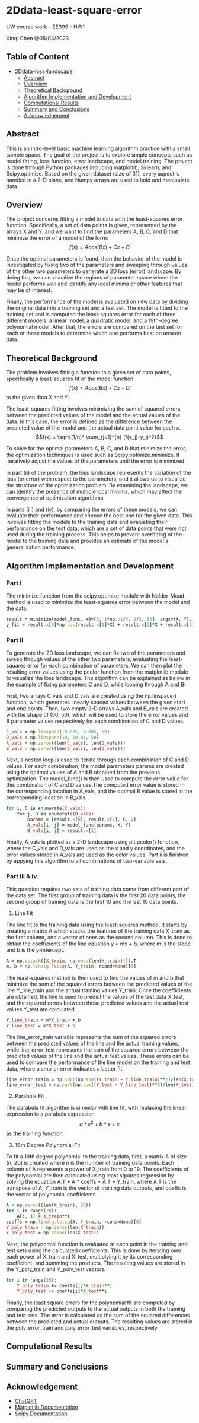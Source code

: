 # 2Ddata-least-square-error
UW course work - EE399 - HW1
</p>
Xinqi Chen @05/04/2023 

## Table of Content
- [2Ddata-loss-landscape](#2ddata-loss-landscape)
  - [Abstract](#abstract)
  - [Overview](#overview)
  - [Theoretical Background](#theoretical-background)
  - [Algorithm Implementation and Development](#algorithm-implementation-and-development)
  - [Computational Results](#computational-results)
  - [Summary and Conclusions](#summary-and-conclusions)
  - [Acknowledgement](#acknowledgement)

## Abstract
This is an intro-level basic machine learning algorithm practice with a small sample space. The goal of the project is to explore simple concepts such as model fitting, loss function, error landscape, and model training. The project is done through Python packages including matplotlib, Sklearn, and Scipy.optimize. Based on the given dataset (size of 31), every aspect is handled in a 2-D plane, and Numpy arrays are used to hold and manipulate data.  

## Overview
The project concerns fitting a model to data with the least-squares error function. Specifically, a set of data points is given, represented by the arrays X and Y, and we want to find the parameters A, B, C, and D that minimize the error of a model of the form:
$$f (x) = A cos(Bx) + Cx + D$$

Once the optimal parameters is found, then the behavior of the model is investigated by fixing two of the parameters and sweeping through values of the other two parameters to generate a 2D loss (error) landscape. By doing this, we can visualize the regions of parameter space where the model performs well and identify any local minima or other features that may be of interest.

Finally, the performance of the model is evaluated on new data by dividing the original data into a training set and a test set. The model is fitted to the training set and is computed the least-squares error for each of three different models: a linear model, a quadratic model, and a 19th-degree polynomial model. After that, the errors are compared on the test set for each of these models to determine which one performs best on unseen data. 

## Theoretical Background
The problem involves fitting a function to a given set of data points, specifically a least-squares fit of the model function $$f(x) = A cos(Bx) + Cx + D$$ to the given data X and Y.

The least-squares fitting involves minimizing the sum of squared errors between the predicted values of the model and the actual values of the data. In this case, the error is defined as the difference between the predicted value of the model and the actual data point value for each x.
$$f(x) = \sqrt{(1/n)* \sum_{j=1}^{n} (f(x_j)-y_j)^2}$$

To solve for the optimal parameters A, B, C, and D that minimize the error, the optimization techniques is used such as Scipy.optimize.minimize. It iteratively adjust the values of the parameters until the error is minimized.

In part (ii) of the problem, the loss landscape represents the variation of the loss (or error) with respect to the parameters, and it allows us to visualize the structure of the optimization problem. By examining the landscape, we can identify the presence of multiple local minima, which may affect the convergence of optimization algorithms.

In parts (iii) and (iv), by comparing the errors of these models, we can evaluate their performance and choose the best one for the given data. This involves fitting the models to the training data and evaluating their performance on the test data, which are a set of data points that were not used during the training process. This helps to prevent overfitting of the model to the training data and provides an estimate of the model's generalization performance.

## Algorithm Implementation and Development 
### Part i
The minimize function from the scipy.optimize module with Nelder-Mead method is used to minimize the least-squares error between the model and the data.
```ruby
result = minimize(model_func, x0=[3, 1*np.pi/4, 2/3, 32], args=(X, Y), method='Nelder-Mead')
y_fit = result.x[0]*np.cos(result.x[1]*X) + result.x[2]*X + result.x[3]
```

### Part ii
To generate the 2D loss landscape, we can fix two of the parameters and sweep through values of the other two parameters, evaluating the least-squares error for each combination of parameters. We can then plot the resulting error values using the pcolor function from the matplotlib module to visualize the loss landscape. The algorithm can be explained as below in the example of fixing parameters C and D, while looping through A and B:

First, two arrays C_vals and D_vals are created using the np.linspace() function, which generates linearly spaced values between the given start and end points. Then, two empty 2-D arrays A_vals and B_vals are created with the shape of (50, 50), which will be used to store the error values and B parameter values respectively for each combination of C and D values.
```ruby
C_vals = np.linspace(-0.005, 0.005, 50)
D_vals = np.linspace(10, 10.01, 50)
A_vals = np.zeros((len(C_vals), len(D_vals)))
B_vals = np.zeros((len(C_vals), len(D_vals)))
```

Next, a nested loop is used to iterate through each combination of C and D values. For each combination, the model parameters params are created using the optimal values of A and B obtained from the previous optimization. The model_func() is then used to compute the error value for this combination of C and D values.The computed error value is stored in the corresponding location in A_vals, and the optimal B value is stored in the corresponding location in B_vals. 
```ruby
for i, C in enumerate(C_vals):
    for j, D in enumerate(D_vals):
        params = [result.x[0], result.x[1], C, D]
        A_vals[i, j] = model_func(params, X, Y)
        B_vals[i, j] = result.x[1]
```

Finally, A_vals is plotted as a 2-D landscape using plt.pcolor() function, where the C_vals and D_vals are used as the x and y coordinates, and the error values stored in A_vals are used as the color values. Part ii is finished by appying this algorithm to all combinations of two-variable sets.

### Part iii & iv
This question requires two sets of training data come from different part of the data set. The first group of training data is the first 20 data points, the second group of training data is the first 10 and the last 10 data points. 

1. Line Fit

The line fit to the training data using the least-squares method. It starts by creating a matrix A which stacks the features of the training data X_train as the first column, and a vector of ones as the second column. This is done to obtain the coefficients of the line equation y = mx + b, where m is the slope and b is the y-intercept.
```ruby
A = np.vstack([X_train, np.ones(len(X_train))]).T
m, b = np.linalg.lstsq(A, Y_train, rcond=None)[0]
```

The least-squares method is then used to find the values of m and b that minimize the sum of the squared errors between the predicted values of the line Y_line_train and the actual training values Y_train. Once the coefficients are obtained, the line is used to predict the values of the test data X_test, and the squared errors between these predicted values and the actual test values Y_test are calculated.
```ruby
Y_line_train = m*X_train + b
Y_line_test = m*X_test + b
```

The line_error_train variable represents the sum of the squared errors between the predicted values of the line and the actual training values, while line_error_test represents the sum of the squared errors between the predicted values of the line and the actual test values. These errors can be used to compare the performance of the line model on the training and test data, where a smaller error indicates a better fit.
```ruby
line_error_train = np.sqrt(np.sum((Y_train - Y_line_train)**2)/len(X_train))
line_error_test = np.sqrt(np.sum((Y_test - Y_line_test)**2)/len(X_test))
```

2. Parabola Fit

The parabola fit algorithm is simmilar with line fit, with replacing the linear expression to a parabola expression $$a*x^2+b*x+c$$ as the training function.

3. 19th Degree Polynomial Fit

To fit a 19th degree polynomial to the training data, first, a matrix A of size (n, 20) is created where n is the number of training data points. Each column of A represents a power of X_train from 0 to 19. The coefficients of the polynomial are then calculated using least squares regression by solving the equation A.T * A * coeffs = A.T * Y_train, where A.T is the transpose of A, Y_train is the vector of training data outputs, and coeffs is the vector of polynomial coefficients.
```ruby
A = np.zeros((len(X_train), 20))
for i in range(20):
    A[:, i] = X_train**i
coeffs = np.linalg.lstsq(A, Y_train, rcond=None)[0]
Y_poly_train = np.zeros(len(X_train))
Y_poly_test = np.zeros(len(X_test))
```

Next, the polynomial function is evaluated at each point in the training and test sets using the calculated coefficients. This is done by iterating over each power of X_train and X_test, multiplying it by its corresponding coefficient, and summing the products. The resulting values are stored in the Y_poly_train and Y_poly_test vectors.
```ruby
for i in range(20):
    Y_poly_train += coeffs[i]*X_train**i
    Y_poly_test += coeffs[i]*X_test**i
```

Finally, the least square errors for the polynomial fit are computed by comparing the predicted outputs to the actual outputs in both the training and test sets. The error is calculated as the sum of the squared differences between the predicted and actual outputs. The resulting values are stored in the poly_error_train and poly_error_test variables, respectively.

## Computational Results

## Summary and Conclusions

## Acknowledgement
- [ChatGPT](https://platform.openai.com/)
- [Matplotlib Documentation](https://matplotlib.org/stable/index.html)
- [Scipy Documentation](https://docs.scipy.org/doc/scipy/)
